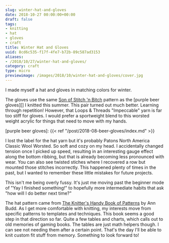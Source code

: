 ```yaml
---
slug: winter-hat-and-gloves
date: 2018-10-27 00:00:00+00:00
draft: false
tags:
- knitting
- hat
- gloves
- craft
title: Winter Hat and Gloves
uuid: 8cd6c535-f17f-4fe7-b72b-89c587ad3153
aliases:
- /2018/10/27/winter-hat-and-gloves/
category: craft
type: micro
previewimage: /images/2018/10/winter-hat-and-gloves/cover.jpg
---
```

I made  myself a hat and gloves in matching colors for winter.
<!-- TEASER_END -->

The gloves use the same [Son of Stitch 'n Bitch][] pattern as the [purple beer gloves][] I knitted this
summer. This pair turned out much better. Learning through repetition! However, that Loops & Threads "Impeccable"
yarn is far too stiff for gloves. I would prefer a sportweight blend to this worsted weight acrylic
for things that need to move with my hands.

[Son of Stitch 'n Bitch]: https://www.goodreads.com/book/show/170305.Son_of_Stitch_n_Bitch
[purple beer gloves]: {{< ref "/post/2018-08-beer-gloves/index.md" >}}

I lost the label for the hat yarn but it's probably Patons North America Classic Wool Worsted. So soft and
cozy on my head. I accidentally changed tension once I picked up speed, resulting in an interesting gauge
effect along the bottom ribbing, but that is already becoming less pronounced with wear. You can also see
twisted stiches where I recovered a row but mounted those stitches incorrectly. This happened plenty of times
in the past, but I wanted to remember these little mistakes for future projects.

This isn't me being overly fussy. It's just me moving past the beginner mode of "Yay I finished something!" to
hopefully more intermediate habits that ask "how will I do better next time?"

The hat pattern came from [The Knitter's Handy Book of Patterns][] by Ann Budd. As I get more
comfortable with knitting, my interests move from specific patterns to templates and techniques. This
book seems a good step in that direction so far. Quite a few tables and charts, which calls out to old
memories of gaming books. The tables are just math helpers though. I can see not needing them after a certain
point. That's the day I'll be able to knit custom fit stuff from memory. Something to look forward to!

[The Knitter's Handy Book of Patterns]: https://www.goodreads.com/book/show/85015.Knitters_Handy_Book_Of_Patterns